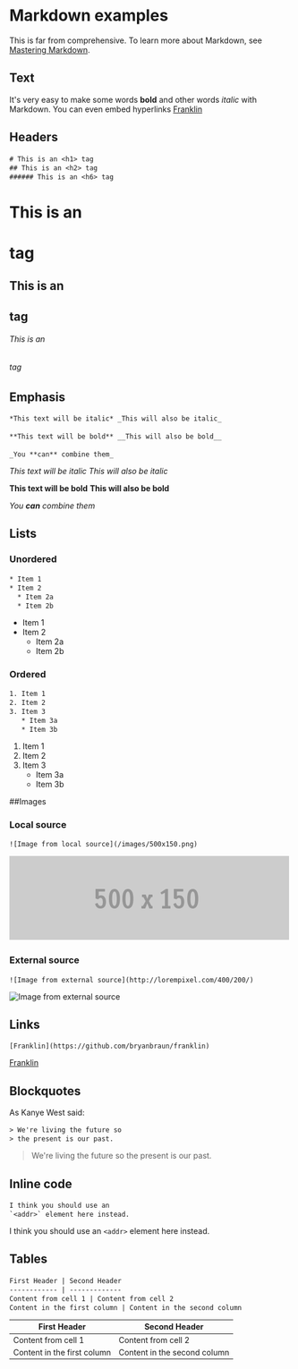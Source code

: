 # Markdown examples

This is far from comprehensive. To learn more about Markdown, see [Mastering Markdown](https://guides.github.com/features/mastering-markdown/).

## Text

It's very easy to make some words **bold** and other words *italic* with Markdown. You can even embed hyperlinks [Franklin](https://github.com/bryanbraun/franklin)

## Headers

    # This is an <h1> tag
    ## This is an <h2> tag
    ###### This is an <h6> tag

# This is an <h1> tag

## This is an <h2> tag

###### This is an <h6> tag

## Emphasis

    *This text will be italic* _This will also be italic_

    **This text will be bold** __This will also be bold__

    _You **can** combine them_


*This text will be italic*
_This will also be italic_

**This text will be bold**
__This will also be bold__

_You **can** combine them_

## Lists

### Unordered

    * Item 1
    * Item 2
      * Item 2a
      * Item 2b

* Item 1
* Item 2
  * Item 2a
  * Item 2b

### Ordered

    1. Item 1
    2. Item 2
    3. Item 3
       * Item 3a
       * Item 3b

1. Item 1
2. Item 2
3. Item 3
   * Item 3a
   * Item 3b

##Images

### Local source

    ![Image from local source](/images/500x150.png)

![Image from local source](images/500x150.gif)

### External source

    ![Image from external source](http://lorempixel.com/400/200/)

![Image from external source](http://lorempixel.com/400/200/)

## Links

    [Franklin](https://github.com/bryanbraun/franklin)

[Franklin](https://github.com/bryanbraun/franklin)

## Blockquotes

As Kanye West said:

    > We're living the future so
    > the present is our past.

> We're living the future so
> the present is our past.

## Inline code

    I think you should use an
    `<addr>` element here instead.

I think you should use an
`<addr>` element here instead.

## Tables

    First Header | Second Header
    ------------ | -------------
    Content from cell 1 | Content from cell 2
    Content in the first column | Content in the second column

First Header | Second Header
------------ | -------------
Content from cell 1 | Content from cell 2
Content in the first column | Content in the second column
